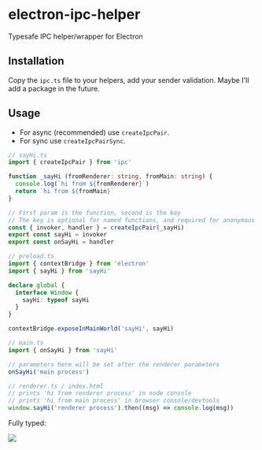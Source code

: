 # electron-ipc-helper

Typesafe IPC helper/wrapper for Electron

## Installation

Copy the ``ipc.ts`` file to your helpers, add your sender validation.
Maybe I'll add a package in the future.

## Usage

* For async (recommended) use ``createIpcPair``.
* For sync use ``createIpcPairSync``.

```ts
// sayHi.ts
import { createIpcPair } from 'ipc'

function _sayHi (fromRenderer: string, fromMain: string) {
  console.log(`hi from ${fromRenderer}`)
  return `hi from ${fromMain}`
}

// First param is the function, second is the key
// The key is optional for named functions, and required for anonymous
const { invoker, handler } = createIpcPair(_sayHi)
export const sayHi = invoker
export const onSayHi = handler
```

```ts
// preload.ts
import { contextBridge } from 'electron'
import { sayHi } from 'sayHi'

declare global {
  interface Window {
    sayHi: typeof sayHi
  }
}

contextBridge.exposeInMainWorld('sayHi', sayHi)
```

```ts
// main.ts
import { onSayHi } from 'sayHi'

// parameters here will be set after the renderer parameters
onSayHi('main process')
```

```ts
// renderer.ts / index.html
// prints 'hi from renderer process' in node console
// prints 'hi from main process' in browser console/devtools
window.sayHi('renderer process').then((msg) => console.log(msg))
```

Fully typed:

![](https://user-images.githubusercontent.com/18370605/182873012-0a13b94c-d260-47bf-a5b3-f0e63592e17d.png)
